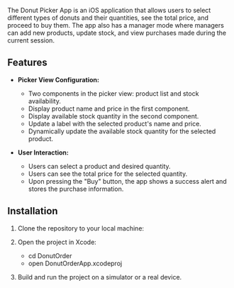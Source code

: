 
The Donut Picker App is an iOS application that allows users to select different types of donuts and their quantities, see the total price, and proceed to buy them. The app also has a manager mode where managers can add new products, update stock, and view purchases made during the current session.

## Features

- **Picker View Configuration:**
  - Two components in the picker view: product list and stock availability.
  - Display product name and price in the first component.
  - Display available stock quantity in the second component.
  - Update a label with the selected product's name and price.
  - Dynamically update the available stock quantity for the selected product.

- **User Interaction:**
  - Users can select a product and desired quantity.
  - Users can see the total price for the selected quantity.
  - Upon pressing the "Buy" button, the app shows a success alert and stores the purchase information.

## Installation

1. Clone the repository to your local machine:

2. Open the project in Xcode:
    - cd DonutOrder
    - open DonutOrderApp.xcodeproj

3. Build and run the project on a simulator or a real device.
